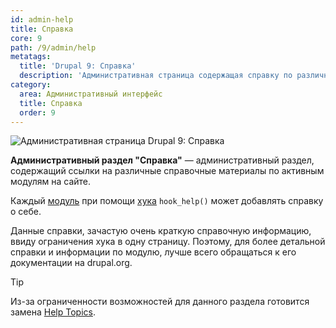 ```yaml
---
id: admin-help
title: Справка
core: 9
path: /9/admin/help
metatags:
  title: 'Drupal 9: Справка'
  description: 'Административная страница содержащая справку по различным активным модулям.'
category:
  area: Административный интерфейс
  title: Справка
  order: 9
---
```


![Административная страница Drupal 9: Справка](https://i.imgur.com/lTLE7Xk.png)

**Административный раздел "Справка"** — административный раздел, содержащий ссылки на различные справочные материалы по активным модулям на сайте.

Каждый [модуль](../modules/modules.md) при помощи [хука](../hooks/hooks.md) `hook_help()` может добавлять справку о себе.

Данные справки, зачастую очень краткую справочную информацию, ввиду ограничения хука в одну страницу. Поэтому, для более детальной справки и информации по модулю, лучше всего обращаться к его документации на drupal.org.

> [!TIP]
> Из-за ограниченности возможностей для данного раздела готовится замена [Help Topics](https://www.drupal.org/project/drupal/issues/2920309).
